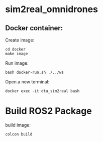 # sim2real_omnidrones


## Docker container:
Create image:

```
cd docker
make image
```

Run image:

```
bash docker-run.sh ./../ws
```

Open a new terminal:

```
docker exec -it dtu_sim2real bash
```


# Build ROS2 Package
 build image:

 ```
 colcon build
 ```
